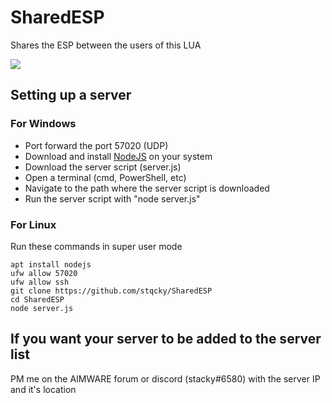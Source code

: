 # SharedESP
Shares the ESP between the users of this LUA

![](stuff/showcase.gif)

## Setting up a server

### For Windows
- Port forward the port 57020 (UDP)
- Download and install [NodeJS](https://nodejs.org/en/) on your system
- Download the server script (server.js)
- Open a terminal (cmd, PowerShell, etc)
- Navigate to the path where the server script is downloaded
- Run the server script with "node server.js"

### For Linux
Run these commands in super user mode

    apt install nodejs
    ufw allow 57020
    ufw allow ssh
    git clone https://github.com/stqcky/SharedESP
    cd SharedESP
    node server.js
    

## If you want your server to be added to the server list
PM me on the AIMWARE forum or discord (stacky#6580) with the server IP and it's location
